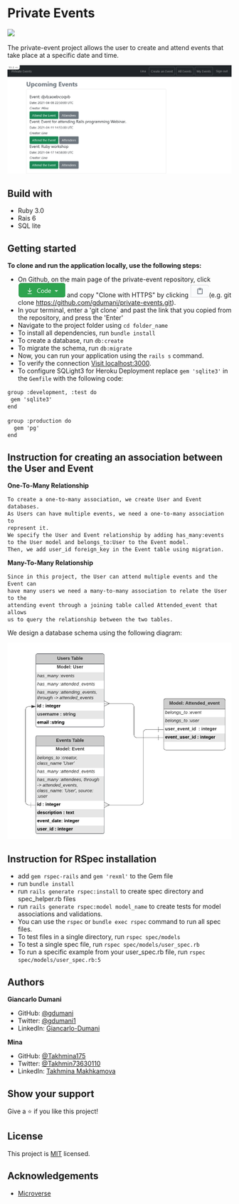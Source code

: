 # Private Events
![](https://img.shields.io/badge/Microverse-blueviolet)

The private-event project allows the user to create and attend events that take place at a specific date and time.

![Private-Events Project Screenshot](image/private_events.png)

## Build with
* Ruby 3.0
* Rais 6
* SQL lite

## Getting started

**To clone and run the application locally, use the following steps:**
- On Github, on the main page of the private-event repository, click ![the Code button](image/code.png) and copy "Clone with HTTPS" by clicking ![the copy icon](image/copy.png)(e.g. git clone https://github.com/gdumani/private-events.git).
- In your terminal, enter a 'git clone` and past the link that you copied from the repository, and press the 'Enter'
- Navigate to the project folder using `cd folder_name`
- To install all dependencies, run `bundle install`
- To create a database, run `db:create`
- To migrate the schema, run `db:migrate`
- Now, you can run your application using the `rails s` command.
- To verify the connection [Visit localhost:3000](http://localhost:3000 ).
- To configure SQLight3 for Heroku Deployment replace `gem 'sqlite3'` in the `Gemfile` with the following code:

```
group :development, :test do
 gem 'sqlite3'
end

group :production do
  gem 'pg'
end
```

## Instruction for creating an association between the User and Event
**One-To-Many Relationship**
```
To create a one-to-many association, we create User and Event databases.
As Users can have multiple events, we need a one-to-many association to
represent it. 
We specify the User and Event relationship by adding has_many:events 
to the User model and belongs_to:User to the Event model.
Then, we add user_id foreign_key in the Event table using migration.
```
**Many-To-Many Relationship**
```
Since in this project, the User can attend multiple events and the Event can
have many users we need a many-to-many association to relate the User to the
attending event through a joining table called Attended_event that allows
us to query the relationship between the two tables.
```
We design a database schema using the following diagram:

![Database diagram](image/private_event.png)

## Instruction for RSpec installation
- add `gem rspec-rails` and `gem 'rexml'` to the Gem file
- run `bundle install`
- run `rails generate rspec:install` to create spec directory and spec_helper.rb files
- run `rails generate rspec:model model_name` to create tests for model associations and validations.
- You can use the `rspec` or `bundle exec rspec` command to run all spec files.
- To test files in a single directory, run `rspec spec/models`
- To test a single spec file, run `rspec spec/models/user_spec.rb`
- To run a specific example from your user_spec.rb file, run `rspec spec/models/user_spec.rb:5`

## Authors

**Giancarlo Dumani**

- GitHub: [@gdumani](https://github.com/gdumani)
- Twitter: [@gdumani1](https://twitter.com/gdumani1)
- LinkedIn: [ Giancarlo-Dumani](https://www.linkedin.com/in/gdumani/?originalSubdomain=cr)

**Mina**

- GitHub: [@Takhmina175](https://github.com/Takhmina175)
- Twitter: [@Takhmin73630110](https://twitter.com/Takhmin73630110)
- LinkedIn: [Takhmina Makhkamova](https://www.linkedin.com/in/takhmina-makhkamova-7628136b/)

## Show your support

Give a ⭐️ if you like this project!

## License

This project is [MIT](./LICENSE) licensed.

## Acknowledgements

- [Microverse](https://microverse.org)
